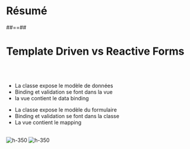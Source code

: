 <!-- .slide: class="sfeir-bg-white-5" -->

# Résumé

##==##

<!-- .slide: class="sfeir-basic-slide" -->

# Template Driven vs Reactive Forms

<br><br>

<div class="flex-row">
    <ul>
        <li>La classe expose le modèle de données</li>
        <li>Binding et validation se font dans la vue</li>
        <li>la vue contient le data binding</li>
    </ul>
    <ul>
        <li>La classe expose le modèle du formulaire</li>
        <li>Binding et validation se font dans la classe</li>
        <li>La vue contient le mapping</li>
    </ul>
</div>
<br>
<img alt="h-350" src="assets/images/school/forms/template_driven.png" />
<img alt="h-350" src="assets/images/school/forms/reactive_forms.png" />
